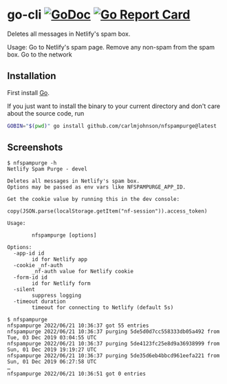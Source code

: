 # go-cli [![GoDoc](https://godoc.org/github.com/carlmjohnson/nfspampurge?status.svg)](https://godoc.org/github.com/carlmjohnson/nfspampurge) [![Go Report Card](https://goreportcard.com/badge/github.com/carlmjohnson/nfspampurge)](https://goreportcard.com/report/github.com/carlmjohnson/nfspampurge)

Deletes all messages in Netlify's spam box.

Usage: Go to Netlify's spam page. Remove any non-spam from the spam box. Go to the network

## Installation

First install [Go](http://golang.org).

If you just want to install the binary to your current directory and don't care about the source code, run

```bash
GOBIN="$(pwd)" go install github.com/carlmjohnson/nfspampurge@latest
```

## Screenshots

```
$ nfspampurge -h
Netlify Spam Purge - devel

Deletes all messages in Netlify's spam box.
Options may be passed as env vars like NFSPAMPURGE_APP_ID.

Get the cookie value by running this in the dev console:

copy(JSON.parse(localStorage.getItem("nf-session")).access_token)

Usage:

        nfspampurge [options]

Options:
  -app-id id
        id for Netlify app
  -cookie _nf-auth
        _nf-auth value for Netlify cookie
  -form-id id
        id for Netlify form
  -silent
        suppress logging
  -timeout duration
        timeout for connecting to Netlify (default 5s)

$ nfspampurge
nfspampurge 2022/06/21 10:36:37 got 55 entries
nfspampurge 2022/06/21 10:36:37 purging 5de5d0d7cc558333db05a492 from Tue, 03 Dec 2019 03:04:55 UTC
nfspampurge 2022/06/21 10:36:37 purging 5de4123fc25e8d9a36938999 from Sun, 01 Dec 2019 19:19:27 UTC
nfspampurge 2022/06/21 10:36:37 purging 5de35d6eb4bbcd961eefa221 from Sun, 01 Dec 2019 06:27:58 UTC
…
nfspampurge 2022/06/21 10:36:51 got 0 entries
```
